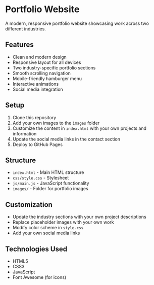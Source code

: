 # Portfolio Website

A modern, responsive portfolio website showcasing work across two different industries.

## Features

- Clean and modern design
- Responsive layout for all devices
- Two industry-specific portfolio sections
- Smooth scrolling navigation
- Mobile-friendly hamburger menu
- Interactive animations
- Social media integration

## Setup

1. Clone this repository
2. Add your own images to the `images` folder
3. Customize the content in `index.html` with your own projects and information
4. Update the social media links in the contact section
5. Deploy to GitHub Pages

## Structure

- `index.html` - Main HTML structure
- `css/style.css` - Stylesheet
- `js/main.js` - JavaScript functionality
- `images/` - Folder for portfolio images

## Customization

- Update the industry sections with your own project descriptions
- Replace placeholder images with your own work
- Modify color scheme in `style.css`
- Add your own social media links

## Technologies Used

- HTML5
- CSS3
- JavaScript
- Font Awesome (for icons)
